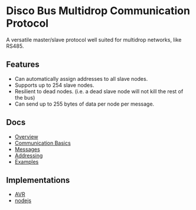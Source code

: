 # Disco Bus Multidrop Communication Protocol

A versatile master/slave protocol well suited for multidrop networks, like RS485. 

## Features

 * Can automatically assign addresses to all slave nodes.
 * Supports up to 254 slave nodes.
 * Resilient to dead nodes. (i.e. a dead slave node will not kill the rest of the bus)
 * Can send up to 255 bytes of data per node per message.

## Docs

 * [Overview](docs/overview.md)
 * [Communication Basics](docs/communication.md)
 * [Messages](docs/messages.md)
 * [Addressing](docs/addressing.md)
 * [Examples](docs/examples.md)

## Implementations
 * [AVR](https://github.com/jgillick/avr-discobus)
 * [nodejs](https://www.npmjs.com/package/discobus)